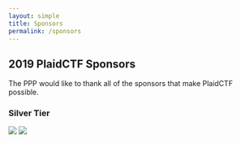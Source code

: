 ```yaml
---
layout: simple
title: Sponsors
permalink: /sponsors
---
```


## 2019 PlaidCTF Sponsors

The PPP would like to thank all of the sponsors that make PlaidCTF possible.

### Silver Tier

<img class="sponsor silver" src="{{ '/images/sponsor_jane.jpg' | prepend:site.baseurl }}"/>
<img class="sponsor silver" src="{{ '/images/sponsor_zdi.jpg'  | prepend:site.baseurl }}"/>
